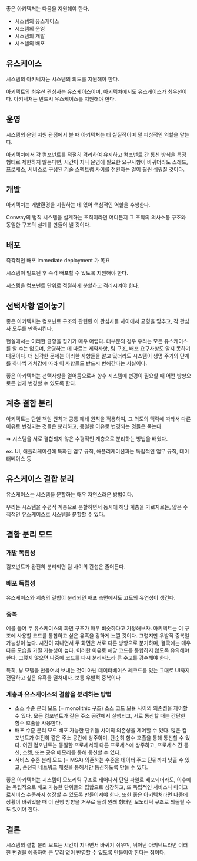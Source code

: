 좋은 아키텍처는 다음을 지원해야 한다.

- 시스템의 유스케이스
- 시스템의 운영
- 시스템의 개발
- 시스템의 배포

## 유스케이스

시스템의 아키텍처는 시스템의 의도를 지원해야 한다.

아키텍트의 최우선 관심사는 유스케이스이며, 아키텍처에서도 유스케이스가 최우선이다. 아키텍처는 반드시 유스케이스를 지원해야 한다.

## 운영

시스템의 운영 지원 관점에서 볼 때 아키텍처는 더 실질적이며 덜 피상적인 역할을 맡는다. 

아키텍처에서 각 컴포넌트를 적절히 격리하여 유지하고 컴포넌트 간 통신 방식을 특정 형태로 제한하지 않는다면, 시간이 지나 운영에 필요한 요구사항이 바뀌더라도 스레드, 프로세스, 서비스로 구성된 기술 스펙트럼 사이를 전환하는 일이 훨씬 쉬워질 것이다.

## 개발

아키텍처는 개발환경을 지원하는 데 있어 핵심적인 역할을 수행한다.

Conway의 법칙
시스템을 설계하는 조직이라면 어디든지 그 조직의 의사소통 구조와 동일한 구조의 설계를 만들어 낼 것이다.

## 배포

즉각적인 배포 immediate deployment 가 목표

시스템이 빌드된 후 즉각 배포할 수 있도록 지원해야 한다.

시스템을 컴포넌트 단위로 적절하게 분할하고 격리시켜야 한다.

## 선택사항 열어놓기

좋은 아키텍처는 컴포넌트 구조와 관련된 이 관심사들 사이에서 균형을 맞추고, 각 관심사 모두를 만족시킨다.

현실에서는 이러한 균형을 잡기가 매우 어렵다. 대부분의 경우 우리는 모든 유스케이스를 알 수는 없으며, 운영하는 데 따르는 제약사항, 팀 구조, 배포 요구사항도 알지 못하기 때문이다. 더 심각한 문제는 이러한 사항들을 알고 있더라도 시스템이 생명 주기의 단계를 하나씩 거쳐감에 따라 이 사항들도 반드시 변해간다는 사실이다.

좋은 아키텍처는 선택사항을 열어둠으로써 향후 시스템에 변경이 필요할 때 어떤 방향으로든 쉽게 변경할 수 있도록 한다.

## 계층 결합 분리

아키텍트는 단일 책임 원칙과 공통 폐쇄 원칙을 적용하여, 그 의도의 맥락에 따라서 다른 이유로 변경되는 것들은 분리하고, 동일한 이유로 변경되는 것들은 묶는다.

⇒ 시스템을 서로 결합되지 않은 수평적인 계층으로 분리하는 방법을 배웠다.

ex.  UI, 애플리케이션에 특화된 업무 규칙, 애플리케이션과는 독립적인 업무 규칙, 데이터베이스 등

## 유스케이스 결합 분리

유스케이스는 시스템을 분할하는 매우 자연스러운 방법이다.

우리는 시스템을 수평적 계층으로 분할하면서 동시에 해당 계층을 가로지르는, 얇은 수직적인 유스케이스로 시스템을 분할할 수 있다.

## 결합 분리 모드

### 개발 독립성

컴포넌트가 완전히 분리되면 팀 사이의 간섭은 줄어든다.

### 배포 독립성

유스케이스와 계층의 결합이 분리되면 배포 측면에서도 고도의 유연성이 생긴다. 

### 중복

예를 들어 두 유스케이스의 화면 구조가 매우 비슷하다고 가정해보자. 아키텍트는 이 구조에 사용할 코드를 통합하고 싶은 유혹을 강하게 느낄 것이다. 그렇지만 우발적 중복일 가능성이 높다. 시간이 지나면서 두 화면은 서로 다른 방향으로 분기하며, 결국에는 매우 다른 모습을 가질 가능성이 높다. 이러한 이유로 해당 코드를 통합하지 않도록 유의해야 한다. 그렇지 않으면 나중에 코드를 다시 분리하느라 큰 수고를 감수해야 한다.

특히, 뷰 모델을 만들어서 보내는 것이 아닌 데이터베이스 레코드를 있는 그대로 UI까지 전달하고 싶은 유혹을 떨쳐내자. 보통 우발적 중복이다

### 계층과 유스케이스의 결합을 분리하는 방법

- 소스 수준 분리 모드 (= monolithic 구조)
소스 코드 모듈 사이의 의존성을 제어할 수 있다.
모든 컴포넌트가 같은 주소 공간에서 실행되고, 서로 통신할 때는 간단한 함수 호출을 사용한다.
- 배포 수준 분리 모드
배포 가능한 단위들 사이의 의존성을 제어할 수 있다.
많은 컴포넌트가 여전히 같은 주소 공간에 상주하며, 단순히 함수 호출을 통해 통신할 수 있다.
어떤 컴포넌트는 동일한 프로세서의 다른 프로세스에 상주하고, 프로세스 간 통신, 소켓, 또는 공유 메모리를 통해 통신할 수 있다.
- 서비스 수준 분리 모드 (= MSA)
의존하는 수준을 데이터 주고 단위까지 낮출 수 있고, 순전히 네트워크 패킷을 통해서만 통신하도록 만들 수 있다.

좋은 아키텍처는 시스템이 모노리틱 구조로 태어나서 단일 파일로 배포되더라도, 이후에는 독립적으로 배포 가능한 단위들의 집합으로 성장하고, 또 독립적인 서비스나 마이크로서비스 수준까지 성장할 수 있도록 만들어져야 한다. 또한 좋은 아키텍처라면 나중에 상황이 바뀌었을 때 이 진행 방향을 거꾸로 돌려 원래 형태인 모노리틱 구조로 되돌릴 수도 있어야 한다.

## 결론

시스템의 결합 분리 모드는 시간이 지나면서 바뀌기 쉬우며, 뛰어난 아키텍트라면 이러한 변경을 예측하여 큰 무리 없이 반영할 수 있도록 만들어야 한다는 점이다.
